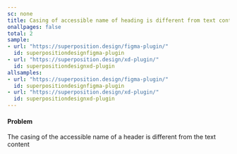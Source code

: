 ```yaml
---
sc: none
title: Casing of accessible name of heading is different from text content
onallpages: false
total: 2
sample: 
- url: "https://superposition.design/figma-plugin/"
  id: superpositiondesignfigma-plugin
- url: "https://superposition.design/xd-plugin/"
  id: superpositiondesignxd-plugin
allsamples: 
- url: "https://superposition.design/figma-plugin/"
  id: superpositiondesignfigma-plugin
- url: "https://superposition.design/xd-plugin/"
  id: superpositiondesignxd-plugin
---
```


#### Problem

The casing of the accessible name of a header is different from the text content





